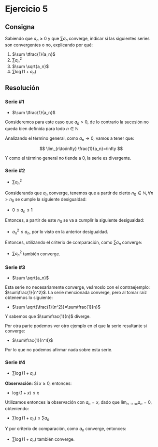# Ejercicio 5

## Consigna

Sabiendo que $a_n \geq 0$ y que $\sum a_n$ converge, indicar si las siguientes series son convergentes o no, explicando por qué:

1. $\sum \tfrac{1}{a_n}$
2. $\sum a_n^2$
3. $\sum \sqrt{a_n}$
4. $\sum \log(1 + a_n)$

## Resolución

### Serie #1

- $\sum \tfrac{1}{a_n}$

Consideremos para este caso que $a_n>0$, de lo contrario la sucesión no queda bien definida para todo $n\in\mathbb{N}$

Analizando el término general, como $a_n\to0$, vamos a tener que:

$$
\lim_{n\to\infty} \frac{1}{a_n}=\infty
$$

Y como el término general no tiende a 0, la serie es divergente.

### Serie #2

- $\sum a_n^2$

Considerando que $a_n$ converge, tenemos que a partir de cierto $n_0\in\mathbb{N},\forall n>n_0$ se cumple la siguiente desigualdad:

- $0\leq a_n\leq 1$

Entonces, a partir de este $n_0$ se va a cumplir la siguiente desigualdad:

- $a_n^2\leq a_n$, por lo visto en la anterior desigualdad.

Entonces, utilizando el criterio de comparación, como $\sum a_n$ converge:

- $\sum a_n^2$ también converge.

### Serie #3

- $\sum \sqrt{a_n}$

Esta serie no necesariamente converge, veámoslo con el contraejemplo: $\sum\frac{1}{n^2}$.
La serie mencionada converge, pero al tomar raíz obtenemos lo siguiente:

- $\sum \sqrt{\frac{1}{n^2}}=\sum\frac{1}{n}$

Y sabemos que $\sum\frac{1}{n}$ diverge.

Por otra parte podemos ver otro ejemplo en el que la serie resultante si converge:

- $\sum\frac{1}{n^4}$

Por lo que no podemos afirmar nada sobre esta serie.

### Serie #4

- $\sum \log(1 + a_n)$

**Observación:** Si $x\geq0$, entonces:

- $\log(1+x)\leq x$

Utilizamos entonces la observación con $a_n=x$, dado que $\lim_{n\to\infty} a_n=0$, obteniendo:

- $\sum\log(1+a_n)\leq\sum a_n$

Y por criterio de comparación, como $a_n$ converge, entonces:

- $\sum\log(1+a_n)$ también converge.